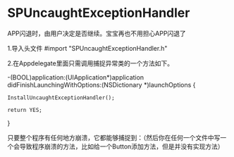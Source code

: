 # SPUncaughtExceptionHandler

APP闪退时，由用户决定是否继续。宝宝再也不用担心APP闪退了

1.导入头文件  #import "SPUncaughtExceptionHandler.h"

2.在Appdelegate里面只需调用捕捉异常类的一个方法如下。

-(BOOL)application:(UIApplication*)application didFinishLaunchingWithOptions:(NSDictionary *)launchOptions {

    InstallUncaughtExceptionHandler();

    return YES; 
}

只要整个程序有任何地方崩溃，它都能够捕捉到：（然后你在任何一个文件中写一个会导致程序崩溃的方法，比如给一个Button添加方法，但是并没有实现方法）